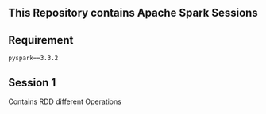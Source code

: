 ## This Repository contains Apache Spark Sessions

## Requirement
    pyspark==3.3.2

## Session 1
   Contains RDD different Operations